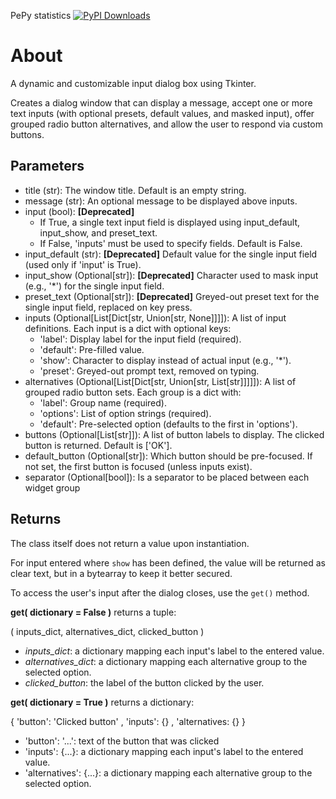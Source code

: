 PePy statistics 
[![PyPI Downloads](https://static.pepy.tech/badge/dynamicinputbox)](https://pepy.tech/projects/dynamicinputbox)

# About
A dynamic and customizable input dialog box using Tkinter.

Creates a dialog window that can display a message, 
accept one or more text inputs (with optional presets, default values, 
and masked input), offer grouped radio button alternatives, and allow 
the user to respond via custom buttons.

## Parameters
  * title (str): The window title. Default is an empty string.
  * message (str): An optional message to be displayed above inputs.
  * input (bool): **[Deprecated]**
    * If True, a single text input field is displayed using input_default, input_show, and preset_text.
    * If False, 'inputs' must be used to specify fields. Default is False.
  * input_default (str): **[Deprecated]** Default value for the single input field (used only if 'input' is True).
  * input_show (Optional[str]): **[Deprecated]** Character used to mask input (e.g., '*') for the single input field.
  * preset_text (Optional[str]): **[Deprecated]** Greyed-out preset text for the single input field, replaced on key press.
  * inputs (Optional[List[Dict[str, Union[str, None]]]]): A list of input definitions. Each input is a dict with optional keys:
    * 'label': Display label for the input field (required).
    * 'default': Pre-filled value.
    * 'show': Character to display instead of actual input (e.g., '*').
    * 'preset': Greyed-out prompt text, removed on typing.
  * alternatives (Optional[List[Dict[str, Union[str, List[str]]]]]): A list of grouped radio button sets. Each group is a dict with:
     * 'label': Group name (required).
     * 'options': List of option strings (required).
     * 'default': Pre-selected option (defaults to the first in 'options').
  * buttons (Optional[List[str]]): A list of button labels to display. The clicked button is returned. Default is ['OK'].
  * default_button (Optional[str]): Which button should be pre-focused. If not set, the first button is focused (unless inputs exist).
  * separator (Optional[bool]): Is a separator to be placed between each widget group

## Returns
The class itself does not return a value upon instantiation.

For input entered where `show` has been defined, the value will be returned as clear text, but in a bytearray to keep it better secured.

To access the user's input after the dialog closes, use the `get()` method.

**get( dictionary = False )** returns a tuple:

( inputs_dict, alternatives_dict, clicked_button )

  * _inputs_dict_: a dictionary mapping each input's label to the entered value.
  * _alternatives_dict_: a dictionary mapping each alternative group to the selected option.
  * _clicked_button_: the label of the button clicked by the user.

**get( dictionary = True )** returns a dictionary:

{ 'button': 'Clicked button' , 'inputs': {} , 'alternatives: {} }

  * 'button': '...': text of the button that was clicked
  * 'inputs': {...}: a dictionary mapping each input's label to the entered value.
  * 'alternatives': {...}: a dictionary mapping each alternative group to the selected option.
